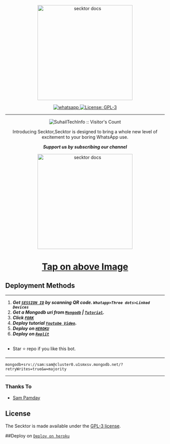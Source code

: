 <p align="center">
  <a href="https://youtube.com/c/SuhailTechInfo">
    <img alt="secktor docs" height="300" src="https://i.imgur.com/XAJae8F.jpeg">
  </a>
</p>
  
   
<p align="center">

  <a aria-label="Join our chats" href="https://wa.me/923184474178?text=Hi+Bro,+I+Need+Help+\nI+messaged+you+from+Suhail-Md+Repo" target="_blank">
    <img alt="whatsapp" src="https://img.shields.io/badge/Join Group-25D366?style=for-the-badge&logo=whatsapp&logoColor=white" />
  </a>
 
  <a aria-label="Secktor is free to use" href="https://github.com/SuhailTechInfo/Secktor-bot/blob/main/LICENCE" target="_blank">
    <img alt="License: GPL-3" src="https://badges.frapsoft.com/os/gpl/gpl.png?v=103)](https://opensource.org/licenses/GPL-3.0/" target="_blank" />
  </a>
</p>


---

<p align="center"><img src="https://profile-counter.glitch.me/{SuhailTechInfo}/count.svg" alt="SuhailTechInfo :: Visitor's Count" /></p>

  <p align="center"> Introducing Secktor,Secktor is designed to bring a whole new level of excitement to your boring WhatsApp use. </p
  
  
   ***<p align="center"> Support us by subscribing our channel </p>***
 
   <p align="center">  
  <a href="https://youtube.com/c/SuhailTechInfo">
    <img alt="secktor docs" height="300" src="https://t3.ftcdn.net/jpg/03/00/38/90/360_F_300389025_b5hgHpjDprTySl8loTqJRMipySb1rO0I.jpg">
    <h1 align="center">Tap on above Image</h1>
  </a>
</p>
 
 
## Deployment Methods
---
1. ***Get [`SESSION ID`](https://replit.com/@SuhailTechInfo/Secktor-Bot)  by scanning QR code. `Whatapp>Three dots>Linked Devices`***
2.  ***Get a Mongodb uri from [`Mongodb`](https://github.com/SamPandey001/Secktor-Md/wiki/Mongodb-URI) | [`Tutorial`](https://youtu.be/6rnftFl0fAI).***
3.  ***Click [`FORK`](https://github.com/SuhailTechInfo/Secktor-bot/fork)***
4.  ***Deploy tutorial [`Youtube Video`](https://youtu.be/6rnftFl0fAI).***
5.  ***Deploy on [`HEROKU`](https://suhail-md001-0c28c330d2b2.herokuapp.com/heroku)***
6.  ***Deploy on [`Replit`](https://repl.it/github/SuhailTechInfo/Secktor-bot)***
##


- Star ⭐ repo if you like this bot.


---
```
mongodb+srv://sam:sam@cluster0.u1smxsv.mongodb.net/?retryWrites=true&w=majority
```
---
### Thanks To

- [Sam Pamday](https://github.com/Sampandey001) 

## License

The Secktor is made available under the [GPL-3 license](https://github.com/SuhailTechInfo/Secktor-bot/blob/main/LICENCE).

##Deploy on [`Deploy on heroku`]( https://dashboard.heroku.com/new?template=https://github.com/SuhailTechInfo/Secktor-bot)
